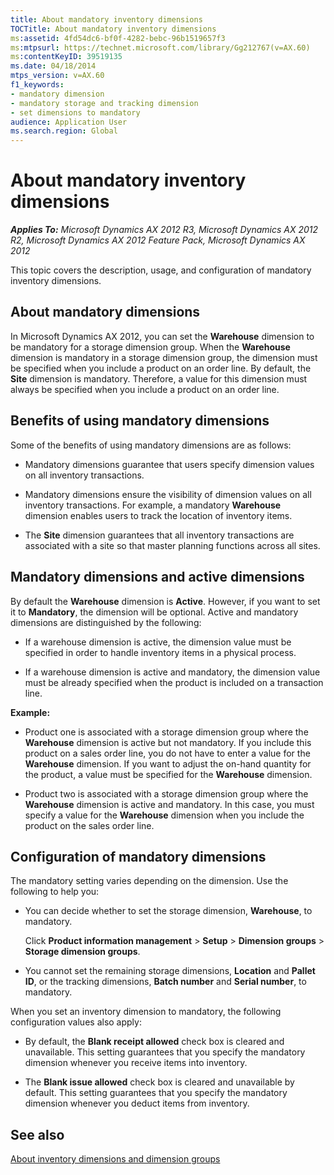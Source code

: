 ```yaml
---
title: About mandatory inventory dimensions
TOCTitle: About mandatory inventory dimensions
ms:assetid: 4fd54dc6-bf0f-4282-bebc-96b1519657f3
ms:mtpsurl: https://technet.microsoft.com/library/Gg212767(v=AX.60)
ms:contentKeyID: 39519135
ms.date: 04/18/2014
mtps_version: v=AX.60
f1_keywords:
- mandatory dimension
- mandatory storage and tracking dimension
- set dimensions to mandatory
audience: Application User
ms.search.region: Global
---
```


# About mandatory inventory dimensions 


_**Applies To:** Microsoft Dynamics AX 2012 R3, Microsoft Dynamics AX 2012 R2, Microsoft Dynamics AX 2012 Feature Pack, Microsoft Dynamics AX 2012_

This topic covers the description, usage, and configuration of mandatory inventory dimensions.

## About mandatory dimensions

In Microsoft Dynamics AX 2012, you can set the **Warehouse** dimension to be mandatory for a storage dimension group. When the **Warehouse** dimension is mandatory in a storage dimension group, the dimension must be specified when you include a product on an order line. By default, the **Site** dimension is mandatory. Therefore, a value for this dimension must always be specified when you include a product on an order line.

## Benefits of using mandatory dimensions

Some of the benefits of using mandatory dimensions are as follows:

  - Mandatory dimensions guarantee that users specify dimension values on all inventory transactions.

  - Mandatory dimensions ensure the visibility of dimension values on all inventory transactions. For example, a mandatory **Warehouse** dimension enables users to track the location of inventory items.

  - The **Site** dimension guarantees that all inventory transactions are associated with a site so that master planning functions across all sites.

## Mandatory dimensions and active dimensions

By default the **Warehouse** dimension is **Active**. However, if you want to set it to **Mandatory**, the dimension will be optional. Active and mandatory dimensions are distinguished by the following:

  - If a warehouse dimension is active, the dimension value must be specified in order to handle inventory items in a physical process.

  - If a warehouse dimension is active and mandatory, the dimension value must be already specified when the product is included on a transaction line.

**Example:**

  - Product one is associated with a storage dimension group where the **Warehouse** dimension is active but not mandatory. If you include this product on a sales order line, you do not have to enter a value for the **Warehouse** dimension. If you want to adjust the on-hand quantity for the product, a value must be specified for the **Warehouse** dimension.

  - Product two is associated with a storage dimension group where the **Warehouse** dimension is active and mandatory. In this case, you must specify a value for the **Warehouse** dimension when you include the product on the sales order line.

## Configuration of mandatory dimensions

The mandatory setting varies depending on the dimension. Use the following to help you:

  - You can decide whether to set the storage dimension, **Warehouse**, to mandatory.
    
    Click **Product information management** \> **Setup** \> **Dimension groups** \> **Storage dimension groups**.

  - You cannot set the remaining storage dimensions, **Location** and **Pallet ID**, or the tracking dimensions, **Batch number** and **Serial number**, to mandatory.

When you set an inventory dimension to mandatory, the following configuration values also apply:

  - By default, the **Blank receipt allowed** check box is cleared and unavailable. This setting guarantees that you specify the mandatory dimension whenever you receive items into inventory.

  - The **Blank issue allowed** check box is cleared and unavailable by default. This setting guarantees that you specify the mandatory dimension whenever you deduct items from inventory.

## See also

[About inventory dimensions and dimension groups](about-inventory-dimensions-and-dimension-groups.md)

  


